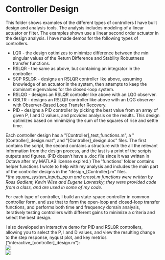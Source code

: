 # Controller Design

This folder shows examples of the different types of controllers I have built design and analysis tools. The analysis includes modeling of a linear actuator or filter. The examples shown use a linear second order actuator in the design analysis. I have made demos for the following types of controllers.
  - LQR - the design optimizes to minimize difference between the min singular values of the Return Difference and Stability Robustness transfer functions.
  - RSLQR - the same as above, but containing an integrator in the controller
  - SCP RSLQR - designs an RSLQR controller like above, assuming knowledge of an actuator in the system, then attempts to keep the dominant eigenvalues for the closed-loop system.
  - RSLQG - designs an RSLQR controller like above with an LQG observer.
  - OBLTR - designs an RSLQR controller like above with an LQG observer with Observer-Based Loop Transfer Recovery.
  - PID - designs a PID controller by picking the best value from an array of given P, I and D values, and provides analysis on the results. This design optimizes based on minimizing the sum of the squares of rise and settle time.

Each controller design has a "[Controller]\_test_functions.m", a "[Controller]\_design.mat", and "[Controller]\_design.doc" files. The first contains the script, the second contains a structure with the all the relevant information from the design process, and the last is a print of the scripts outputs and figures. (PID doesn't have a .doc file since it was written in Octave after my MATLAB license expired.) The 'functions' folder contains helper functions I wrote to help with my analysis and includes the main part of the controller designs in the "design\_[Controller].m" files.  
**the square_system_inputs_pp.m and crosst.m functions were written by Ross Gadient, Kevin Wise and Eugene Lavretsky; they were provided code from a class, and are used in some of my code.*

For each type of controller, I build an state-space controller in common controller form, and use that to form the open-loop and closed-loop transfer functions, and performs both time and frequency domain analysis, iteratively testing controllers with different gains to minimize a criteria and select the best design.

I also developed an interactive demo for PID and RSLQR controllers, allowing you to select the P, I and D values, and view the resulting change to the step response, nyqust plot, and key metrics ("interactive\_[controller]\_design.m"):  
![](interactive_pid_gif.gif)  
![](interactive_rslqr_gif.gif)
